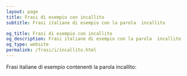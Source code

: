 ```yaml
---
layout: page
title: Frasi di esempio con incallito 
subtitle: Frasi italiane di esempio con la parola  incallito

og_title: Frasi di esempio con incallito 
og_description: Frasi italiane di esempio con la parola  incallito
og_type: website
permalink: /frasi/i/incallito.html
---
```


Frasi italiane di esempio contenenti la parola incallito:



